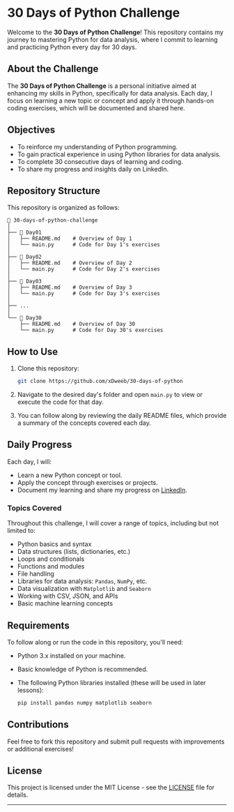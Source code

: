 # 30 Days of Python Challenge

Welcome to the **30 Days of Python Challenge**! This repository contains my journey to mastering Python for data analysis, where I commit to learning and practicing Python every day for 30 days.

## About the Challenge

The **30 Days of Python Challenge** is a personal initiative aimed at enhancing my skills in Python, specifically for data analysis. Each day, I focus on learning a new topic or concept and apply it through hands-on coding exercises, which will be documented and shared here.

## Objectives

- To reinforce my understanding of Python programming.
- To gain practical experience in using Python libraries for data analysis.
- To complete 30 consecutive days of learning and coding.
- To share my progress and insights daily on LinkedIn.

## Repository Structure

This repository is organized as follows:

```
📂 30-days-of-python-challenge
│
├── 📁 Day01
│   ├── README.md    # Overview of Day 1
│   └── main.py      # Code for Day 1's exercises
│
├── 📁 Day02
│   ├── README.md    # Overview of Day 2
│   └── main.py      # Code for Day 2's exercises
│
├── 📁 Day03
│   ├── README.md    # Overview of Day 3
│   └── main.py      # Code for Day 3's exercises
│
├── ... 
│
└── 📁 Day30
    ├── README.md    # Overview of Day 30
    └── main.py      # Code for Day 30's exercises
```

## How to Use

1. Clone this repository:

    ```bash
    git clone https://github.com/xDweeb/30-days-of-python
    ```

2. Navigate to the desired day's folder and open `main.py` to view or execute the code for that day.

3. You can follow along by reviewing the daily README files, which provide a summary of the concepts covered each day.

## Daily Progress

Each day, I will:

- Learn a new Python concept or tool.
- Apply the concept through exercises or projects.
- Document my learning and share my progress on [LinkedIn](https://linkedin.com/in/xdweb).

### Topics Covered

Throughout this challenge, I will cover a range of topics, including but not limited to:

- Python basics and syntax
- Data structures (lists, dictionaries, etc.)
- Loops and conditionals
- Functions and modules
- File handling
- Libraries for data analysis: `Pandas`, `NumPy`, etc.
- Data visualization with `Matplotlib` and `Seaborn`
- Working with CSV, JSON, and APIs
- Basic machine learning concepts

## Requirements

To follow along or run the code in this repository, you'll need:

- Python 3.x installed on your machine.
- Basic knowledge of Python is recommended.
- The following Python libraries installed (these will be used in later lessons):

    ```bash
    pip install pandas numpy matplotlib seaborn
    ```

## Contributions

Feel free to fork this repository and submit pull requests with improvements or additional exercises!

## License

This project is licensed under the MIT License - see the [LICENSE](LICENSE) file for details.

---
